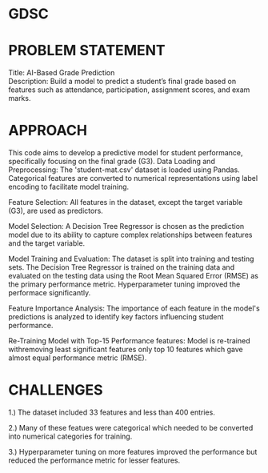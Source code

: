 # GDSC
# PROBLEM STATEMENT
Title: AI-Based Grade Prediction <br>
Description:
Build a model to predict a student’s final grade based on features such as
attendance, participation, assignment scores, and exam marks.

# APPROACH
This code aims to develop a predictive model for student performance, specifically focusing on the final grade (G3).
Data Loading and Preprocessing: The 'student-mat.csv' dataset is loaded using Pandas. Categorical features are converted to numerical representations using label encoding to facilitate model training.

Feature Selection: All features in the dataset, except the target variable (G3), are used as predictors.

Model Selection: A Decision Tree Regressor is chosen as the prediction model due to its ability to capture complex relationships between features and the target variable.

Model Training and Evaluation: The dataset is split into training and testing sets. The Decision Tree Regressor is trained on the training data and evaluated on the testing data using the Root Mean Squared Error (RMSE) as the primary performance metric.
Hyperparameter tuning improved the performace significantly.

Feature Importance Analysis: The importance of each feature in the model's predictions is analyzed to identify key factors influencing student performance.

Re-Training Model with Top-15 Performance features: Model is re-trained withremoving least significant features only top 10 features which gave almost equal performance metric (RMSE).

# CHALLENGES
1.) The dataset included 33 features and less than 400 entries.  

2.) Many of these featues were categorical which needed to be converted into numerical categories for training.  

3.) Hyperparameter tuning on more features improved the performance but reduced the performance metric for lesser features.
